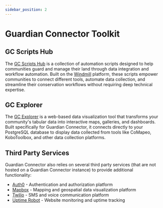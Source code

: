 ```yaml
---
sidebar_position: 2
---
```


# Guardian Connector Toolkit

## GC Scripts Hub

The [GC Scripts Hub](./gc-scripts-hub/) is a collection of automation scripts designed to help communities guard and manage their land through data integration and workflow automation. Built on the [Windmill](https://www.windmill.dev/) platform, these scripts empower communities to connect different tools, automate data collection, and streamline their conservation workflows without requiring deep technical expertise.

## GC Explorer

The [GC Explorer](./gc-explorer/) is a web-based data visualization tool that transforms your community's tabular data into interactive maps, galleries, and dashboards. Built specifically for Guardian Connector, it connects directly to your PostgreSQL database to display data collected from tools like CoMapeo, KoboToolbox, and other data collection platforms.


## Third Party Services

Guardian Connector also relies on several third party services (that are not hosted on a Guardian Connector instance) to provide additional functionality:

- [Auth0](./third-party/auth0/) - Authentication and authorization platform
- [Mapbox](./third-party/mapbox/) - Mapping and geospatial data visualization platform
- [Twilio](./third-party/twilio/) - SMS and voice communication platform
- [Uptime Robot](./third-party/uptime-robot/) - Website monitoring and uptime tracking